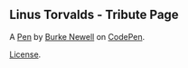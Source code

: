 Linus Torvalds - Tribute Page
-----------------------------


A [Pen](https://codepen.io/burkenewell/pen/MWKYNxB) by [Burke Newell](https://codepen.io/burkenewell) on [CodePen](https://codepen.io).

[License](https://codepen.io/burkenewell/pen/MWKYNxB/license).